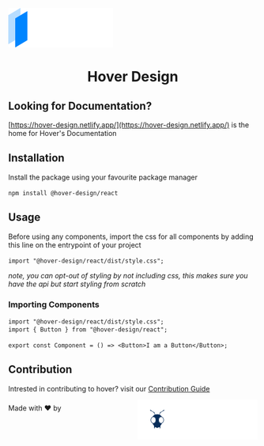 ![Hover Logo](./docs/static/img/hover_logo_letters.svg)

<center><h1>Hover Design</h1></center>

## Looking for Documentation?

[https://hover-design.netlify.app/](https://hover-design.netlify.app/) is the home for Hover's Documentation

## Installation

Install the package using your favourite package manager

`npm install @hover-design/react`

## Usage

Before using any components, import the css for all components by adding this line on the entrypoint of your project

`import "@hover-design/react/dist/style.css";`

<i> note, you can opt-out of styling by not including css, this makes sure you have the api but start styling from scratch </i>

### Importing Components

```
import "@hover-design/react/dist/style.css";
import { Button } from "@hover-design/react";

export const Component = () => <Button>I am a Button</Button>;
```

## Contribution

Intrested in contributing to hover? visit our [Contribution Guide](https://hover-design.netlify.app/docs/contribution)

<p style="display: inline-block; margin-top:8px">Made with ❤️ by</p> 
<a href="https://www.antstack.com/">
<img style="float: right;" src="docs/static/img/antstackLogo.svg">
</a>
